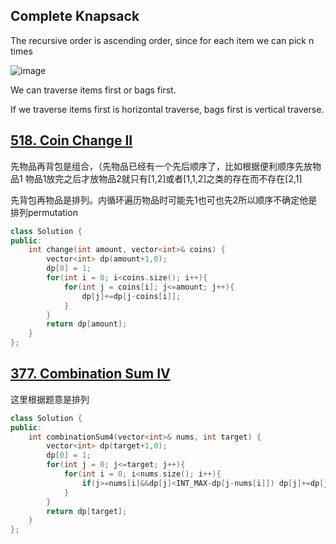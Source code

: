 ## Complete Knapsack
The recursive order is ascending order, since for each item we can pick n times

![image](https://github.com/YunfanLing/YunfanLing.github.io/assets/102476857/d0951bf4-8c42-4182-9ff3-26c14de179a6)

We can traverse items first or bags first.

If we traverse items first is horizontal traverse, bags first is vertical traverse.

## [518. Coin Change II](https://leetcode.cn/problems/coin-change-ii/)
先物品再背包是组合，（先物品已经有一个先后顺序了，比如根据便利顺序先放物品1 物品1放完之后才放物品2就只有[1,2]或者[1,1,2]之类的存在而不存在[2,1]

先背包再物品是排列。内循环遍历物品时可能先1也可也先2所以顺序不确定他是排列permutation
```CPP
class Solution {
public:
    int change(int amount, vector<int>& coins) {
        vector<int> dp(amount+1,0);
        dp[0] = 1;
        for(int i = 0; i<coins.size(); i++){
            for(int j = coins[i]; j<=amount; j++){
                dp[j]+=dp[j-coins[i]];
            }
        }
        return dp[amount];
    }
};
```

## [377. Combination Sum IV](https://leetcode.cn/problems/combination-sum-iv/)
这里根据题意是排列
```CPP
class Solution {
public:
    int combinationSum4(vector<int>& nums, int target) {
        vector<int> dp(target+1,0);
        dp[0] = 1;
        for(int j = 0; j<=target; j++){
            for(int i = 0; i<nums.size(); i++){
                if(j>=nums[i]&&dp[j]<INT_MAX-dp[j-nums[i]]) dp[j]+=dp[j-nums[i]];
            }
        }
        return dp[target];
    }
};
```
